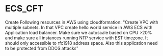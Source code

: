 # ECS_CFT
Create Following resources in AWS using cloudformation:
    "Create VPC with multiple subnets. 
    In that VPC create hello world service in AWS ECS with Application load balancer. 
    Make sure we autoscale based on CPU >20%  and make sure all instances running NTP service with EST timezone. 
    It should only accessible to rfc1918 address space. 
    Also this application need to be protected from DDOS attacks"
